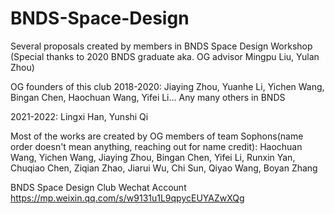 # BNDS-Space-Design
Several proposals created by members in BNDS Space Design Workshop 
(Special thanks to 2020 BNDS graduate aka. OG advisor Mingpu Liu, Yulan Zhou)

OG founders of this club 2018-2020:
Jiaying Zhou, Yuanhe Li, Yichen Wang, Bingan Chen, Haochuan Wang, Yifei Li... Any many others in BNDS

2021-2022:
Lingxi Han, Yunshi Qi


Most of the works are created by OG members of team Sophons(name order doesn't mean anything, reaching out for name credit):
Haochuan Wang, Yichen Wang, Jiaying Zhou, Bingan Chen, Yifei Li, Runxin Yan, 
Chuqiao Chen, Ziqian Zhao, Jiarui Wu, Chi Sun, Qiyao Wang, Boyan Zhang




BNDS Space Design Club Wechat Account
https://mp.weixin.qq.com/s/w9131u1L9qpycEUYAZwXQg
